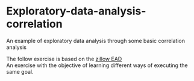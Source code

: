 # Exploratory-data-analysis-correlation
An example of exploratory data analysis through some basic correlation analysis

The follow exercise is based on the [zillow EAD](https://www.kaggle.com/jamesmcguigan/exploratory-data-analysis-zillow-dataset/notebook)<br/>
An exercise with the objective of learning different ways of executing the same goal.
